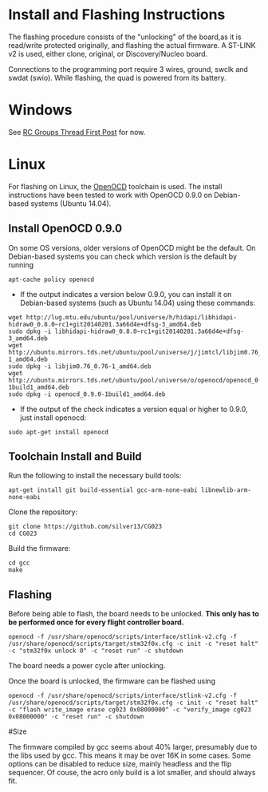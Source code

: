 # Install and Flashing Instructions
The flashing procedure consists of the "unlocking" of the board,as it is read/write protected originally, and flashing the actual firmware. A ST-LINK v2 is used, either clone, original, or Discovery/Nucleo board.

Connections to the programming port require 3 wires, ground, swclk and swdat (swio). While flashing, the quad is powered from its battery.

# Windows

See [RC Groups Thread First Post](http://www.rcgroups.com/forums/showthread.php?t=2634611) for now.

# Linux

For flashing on Linux, the [OpenOCD](http://openocd.org/) toolchain is used. The install instructions have been tested to work with OpenOCD 0.9.0 on Debian-based systems (Ubuntu 14.04).

## Install OpenOCD 0.9.0

On some OS versions, older versions of OpenOCD might be the default. On Debian-based systems you can check which version is the default by running
```
apt-cache policy openocd
```
* If the output indicates a version below 0.9.0, you can install it on Debian-based systems (such as Ubuntu 14.04) using these commands:
```
wget http://lug.mtu.edu/ubuntu/pool/universe/h/hidapi/libhidapi-hidraw0_0.8.0~rc1+git20140201.3a66d4e+dfsg-3_amd64.deb
sudo dpkg -i libhidapi-hidraw0_0.8.0~rc1+git20140201.3a66d4e+dfsg-3_amd64.deb
wget http://ubuntu.mirrors.tds.net/ubuntu/pool/universe/j/jimtcl/libjim0.76_0.76-1_amd64.deb
sudo dpkg -i libjim0.76_0.76-1_amd64.deb
wget http://ubuntu.mirrors.tds.net/ubuntu/pool/universe/o/openocd/openocd_0.9.0-1build1_amd64.deb
sudo dpkg -i openocd_0.9.0-1build1_amd64.deb
```
* If the output of the check indicates a version equal or higher to 0.9.0, just install openocd:
```
sudo apt-get install openocd
```

## Toolchain Install and Build

Run the following to install the necessary build tools:
```
apt-get install git build-essential gcc-arm-none-eabi libnewlib-arm-none-eabi
```
Clone the repository:
```
git clone https://github.com/silver13/CG023
cd CG023
```
Build the firmware:
```
cd gcc
make
```

## Flashing

Before being able to flash, the board needs to be unlocked. **This only has to be performed once for every flight controller board.** 
```
openocd -f /usr/share/openocd/scripts/interface/stlink-v2.cfg -f /usr/share/openocd/scripts/target/stm32f0x.cfg -c init -c "reset halt" -c "stm32f0x unlock 0" -c "reset run" -c shutdown
```

The board needs a power cycle after unlocking.

Once the board is unlocked, the firmware can be flashed using
```
openocd -f /usr/share/openocd/scripts/interface/stlink-v2.cfg -f /usr/share/openocd/scripts/target/stm32f0x.cfg -c init -c "reset halt" -c "flash write_image erase cg023 0x08000000" -c "verify_image cg023 0x08000000" -c "reset run" -c shutdown
```

#Size

The firmware compiled by gcc seems about 40% larger, presumably due to the libs used by gcc. This means it may be over 16K in some cases. Some options can be disabled to reduce size, mainly headless and the flip sequencer. Of couse, the acro only build is a lot smaller, and should always fit.
